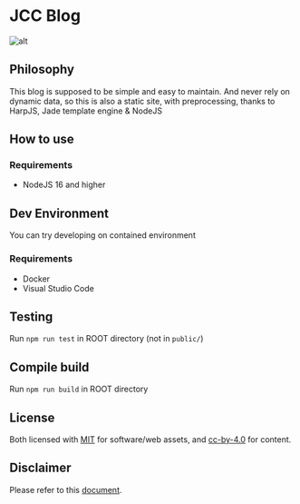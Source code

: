 # JCC Blog

![alt](https://jcchikikomori.github.io/portfolio/img/jcc_logo.png)

## Philosophy

This blog is supposed to be simple and easy to maintain.
And never rely on dynamic data, so this is also a static site,
with preprocessing, thanks to HarpJS, Jade template engine & NodeJS

## How to use

### Requirements

- NodeJS 16 and higher

## Dev Environment

You can try developing on contained environment

### Requirements

- Docker
- Visual Studio Code

## Testing

Run `npm run test` in ROOT directory (not in `public/`)

## Compile build

Run `npm run build` in ROOT directory

## License

Both licensed with [MIT](./LICENSE) for software/web assets, and [cc-by-4.0](./CONTENT_LICENSE) for content.

## Disclaimer

Please refer to this [document](./DISCLAIMER.md).

